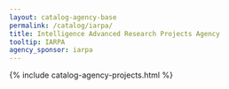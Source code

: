 ```yaml
---
layout: catalog-agency-base
permalink: /catalog/iarpa/
title: Intelligence Advanced Research Projects Agency
tooltip: IARPA
agency_sponsor: iarpa
---
```


{% include catalog-agency-projects.html %}